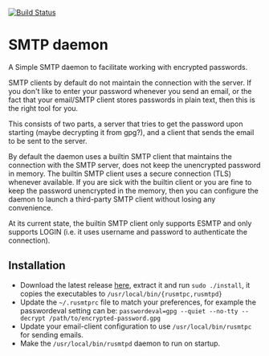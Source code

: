 [![Build Status](https://travis-ci.org/amanjpro/rusmtp.svg?branch=master)](https://travis-ci.org/amanjpro/rusmtp)

# SMTP daemon

A Simple SMTP daemon to facilitate working with encrypted passwords.

SMTP clients by default do not maintain the connection with the server.
If you don't like to enter your password whenever you send an email,
or the fact that your email/SMTP client stores passwords in plain text,
then this is the right tool for you.

This consists of two parts, a server that tries to get the password upon
starting (maybe decrypting it from gpg?), and a client that sends the
email to be sent to the server.

By default the daemon uses a builtin SMTP client that maintains the connection
with the SMTP server, does not keep the unencrypted password in memory. The
builtin SMTP client uses a secure connection (TLS) whenever available. If you
are sick with the builtin client or you are fine to keep the password
unencrypted in the memory, then you can configure the daemon to launch a
third-party SMTP client without losing any convenience.

At its current state, the builtin SMTP client only supports ESMTP and
only supports LOGIN (i.e. it uses username and password to authenticate
the connection).

## Installation

- Download the latest release
  [here](https://github.com/amanjpro/rusmtp/releases), extract it and run
  `sudo ./install`, it copies the executables to `/usr/local/bin/{rusmtpc,rusmtpd}`
- Update the `~/.rusmtprc` file to match your preferences, for example
  the passwordeval setting can be:
  `passwordeval=gpg --quiet --no-tty --decrypt /path/to/encrypted-password.gpg`
- Update your email-client configuration to use `/usr/local/bin/rusmtpc` for
  sending emails.
- Make the `/usr/local/bin/rusmtpd` daemon to run on startup.
